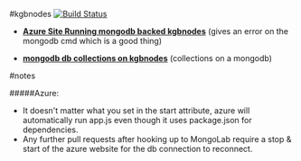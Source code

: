 #kgbnodes [![Build Status](https://travis-ci.org/kingbin/kgbnodes.png?branch=master)](http://travis-ci.org/kingbin/kgbnodes)

* **[Azure Site Running mongodb backed kgbnodes](http://kgbnodes.azurewebsites.net/)**
(gives an error on the mongodb cmd which is a good thing)


* **[mongodb db collections on kgbnodes](http://kgbnodes.azurewebsites.net/Collections)**
(collections on a mongodb)


#notes

#####Azure:
* It doesn't matter what you set in the start attribute, azure will automatically run app.js even though it uses package.json for dependencies.
* Any further pull requests after hooking up to MongoLab require a stop & start of the azure website for the db connection to reconnect.

